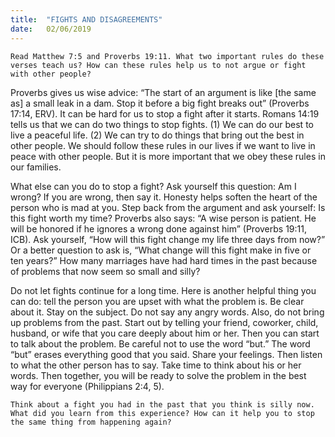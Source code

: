 ```yaml
---
title:  "FIGHTS AND DISAGREEMENTS"
date:   02/06/2019
---
```


`Read Matthew 7:5 and Proverbs 19:11. What two important rules do these verses teach us? How can these rules help us to not argue or fight with other people?`

Proverbs gives us wise advice: “The start of an argument is like [the same as] a small leak in a dam. Stop it before a big fight breaks out” (Proverbs 17:14, ERV). It can be hard for us to stop a fight after it starts. Romans 14:19 tells us that we can do two things to stop fights. (1) We can do our best to live a peaceful life. (2) We can try to do things that bring out the best in other people. We should follow these rules in our lives if we want to live in peace with other people. But it is more important that we obey these rules in our families. 

What else can you do to stop a fight? Ask yourself this question: Am I wrong? If you are wrong, then say it. Honesty helps soften the heart of the person who is mad at you. Step back from the argument and ask yourself: Is this fight worth my time? Proverbs also says: “A wise person is patient. He will be honored if he ignores a wrong done against him” (Proverbs 19:11, ICB). Ask yourself, “How will this fight change my life three days from now?” Or a better question to ask is, “What change will this fight make in five or ten years?” How many marriages have had hard times in the past because of problems that now seem so small and silly?

Do not let fights continue for a long time. Here is another helpful thing you can do: tell the person you are upset with what the problem is. Be clear about it. Stay on the subject. Do not say any angry words. Also, do not bring up problems from the past. Start out by telling your friend, coworker, child, husband, or wife that you care deeply about him or her. Then you can start to talk about the problem. Be careful not to use the word “but.” The word “but” erases everything good that you said. Share your feelings. Then listen to what the other person has to say. Take time to think about his or her words. Then together, you will be ready to solve the problem in the best way for everyone (Philippians 2:4, 5).

`Think about a fight you had in the past that you think is silly now. What did you learn from this experience? How can it help you to stop the same thing from happening again?`